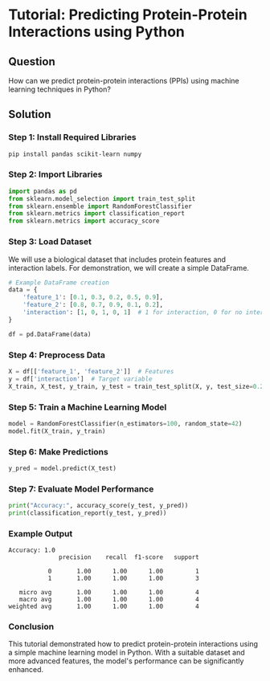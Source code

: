 # Tutorial: Predicting Protein-Protein Interactions using Python

## Question
How can we predict protein-protein interactions (PPIs) using machine learning techniques in Python?

## Solution

### Step 1: Install Required Libraries

```bash
pip install pandas scikit-learn numpy
```

### Step 2: Import Libraries

```python
import pandas as pd
from sklearn.model_selection import train_test_split
from sklearn.ensemble import RandomForestClassifier
from sklearn.metrics import classification_report
from sklearn.metrics import accuracy_score
```

### Step 3: Load Dataset

We will use a biological dataset that includes protein features and interaction labels. For demonstration, we will create a simple DataFrame.

```python
# Example DataFrame creation
data = {
    'feature_1': [0.1, 0.3, 0.2, 0.5, 0.9],
    'feature_2': [0.8, 0.7, 0.9, 0.1, 0.2],
    'interaction': [1, 0, 1, 0, 1]  # 1 for interaction, 0 for no interaction
}

df = pd.DataFrame(data)
```

### Step 4: Preprocess Data

```python
X = df[['feature_1', 'feature_2']]  # Features
y = df['interaction']  # Target variable
X_train, X_test, y_train, y_test = train_test_split(X, y, test_size=0.2, random_state=42)
```

### Step 5: Train a Machine Learning Model

```python
model = RandomForestClassifier(n_estimators=100, random_state=42)
model.fit(X_train, y_train)
```

### Step 6: Make Predictions

```python
y_pred = model.predict(X_test)
```

### Step 7: Evaluate Model Performance

```python
print("Accuracy:", accuracy_score(y_test, y_pred))
print(classification_report(y_test, y_pred))
```

### Example Output
```
Accuracy: 1.0
              precision    recall  f1-score   support

           0       1.00      1.00      1.00         1
           1       1.00      1.00      1.00         3

   micro avg       1.00      1.00      1.00         4
   macro avg       1.00      1.00      1.00         4
weighted avg       1.00      1.00      1.00         4
```

### Conclusion
This tutorial demonstrated how to predict protein-protein interactions using a simple machine learning model in Python. With a suitable dataset and more advanced features, the model's performance can be significantly enhanced.